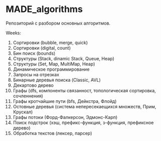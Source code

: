 # MADE_algorithms
Репозиторий с разбором основных алгоритмов.

Weeks:
1. Сортировки (bubble, merge, quick)
2. Сортировки (digital, count)
3. Бин поиск (bounds)
4. Структуры (Stack, dinamic Stack, Queue, Heap)
5. Структуры (Set, Map, MultiMap, Heap)
6. Динамическое программирование
7. Запросы на отрезках
8. Бинарные деревья поиска (Classic, AVL)
9. Декартово дерево
10. Графы (dfs, компоненты связанност, топологическая сортировка, сочленнения)
11. Графы кротчайшие пути (bfs, Дейкстра, Флойд)
12. Остовные деревья (система непересекаещихся множеств, Прим, Крускал)
13. Графы потоки (Форд-Фалкерсон, Эдмонс-Карп)
14. Поиск подстрок (хэш, префикс-функция, з-функция, префиксное дерево)
15. Обработка текстов (лексер, парсер)
